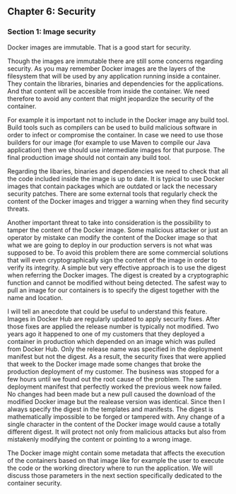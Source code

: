 ## Chapter 6: Security

### Section 1: Image security

Docker images are immutable. That is a good start for security. 

Though the images are immutable there are still some concerns regarding security.
As you may remember Docker images are the layers of the filesystem that will be used by any application running inside a container.
They contain the libraries, binaries and dependencies for the applications.
And that content will be accesible from inside the container.
We need therefore to avoid any content that might jeopardize the security of the container.

For example it is important not to include in the Docker image any build tool.
Build tools such as compilers can be used to build malicious software in order to infect or compromise the container.
In case we need to use those builders for our image (for example to use Maven to compile our Java application) then we should use intermediate images for that purpose.
The final production image should not contain any build tool.

Regarding the libaries, binaries and dependencies we need to check that all the code included inside the image is up to date. 
It is typical to use Docker images that contain packages which are outdated or lack the necessary security patches.
There are some external tools that regularly check the content of the Docker images and trigger a warning when they find security threats.

Another important threat to take into consideration is the possibility to tamper the content of the Docker image.
Some malicious attacker or just an operator by mistake can modify the content of the Docker image so that what we are going to deploy in our production servers is not what was supposed to be.
To avoid this problem there are some commercial solutions that will even cryptographically sign the content of the image in order to verify its integrity.
A simple but very effective approach is to use the digest when referring the Docker images.
The digest is created by a cryptographic function and cannot be modified without being detected.
The safest way to pull an image for our containers is to specify the digest together with the name and location.

I will tell an anecdote that could be useful to understand this feature. 
Images in Docker Hub are regularly updated to apply security fixes. 
After those fixes are applied the release number is typically not modified.
Two years ago it happened to one of my customers that they deployed a container in production which depended on an image which was pulled from Docker Hub.
Only the release name was specified in the deployment manifest but not the digest.
As a result, the security fixes that were applied that week to the Docker image made some changes that broke the production deployment of my customer.
The business was stopped for a few hours until we found out the root cause of the problem.
The same deployment manifest that perfectly worked the previous week now failed.
No changes had been made but a new pull caused the download of the modified Docker image but the realease version was identical.
Since then I always specify the digest in the templates and manifests.
The digest is mathematically impossible to be forged or tampered with.
Any change of a single character in the content of the Docker image would cause a totally different digest.
It will protect not only from malicious attacks but also from mistakenly modifying the content or pointing to a wrong image.

The Docker image might contain some metadata that affects the execution of the containers based on that image like for example the user to execute the code or the working directory where to run the application. 
We will discuss those parameters in the next section specifically dedicated to the container security.
